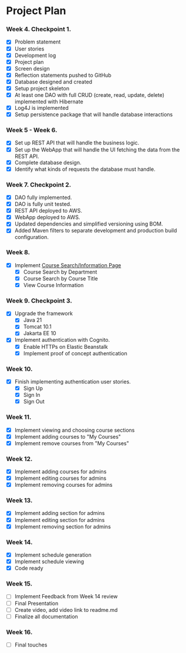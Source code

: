 # Project Plan
    
### Week 4. Checkpoint 1.
- [x] Problem statement
- [x] User stories
- [x] Development log
- [x] Project plan
- [x] Screen design
- [x] Reflection statements pushed to GitHub
- [x] Database designed and created
- [x] Setup project skeleton
- [x] At least one DAO with full CRUD (create, read, update, delete) implemented with Hibernate
- [x] Log4J is implemented
- [x] Setup persistence package that will handle database interactions

### Week 5 - Week 6.
- [x] Set up REST API that will handle the business logic.
- [x] Set up the WebApp that will handle the UI fetching the data from the REST API.
- [x] Complete database design.
- [x] Identify what kinds of requests the database must handle.

### Week 7. Checkpoint 2.
- [x] DAO fully implemented.
- [x] DAO is fully unit tested.
- [x] REST API deployed to AWS.
- [x] WebApp deployed to AWS.
- [x] Updated dependencies and simplified versioning using BOM.
- [x] Added Maven filters to separate development and production build configuration.

### Week 8.
- [X] Implement [Course Search/Information Page](https://github.com/tvdmitrii/courseSchedulePlanner-api/blob/main/DesignDocuments/screens.md#search-courses-and-view-course-information-page)
  - [X] Course Search by Department
  - [X] Course Search by Course Title
  - [X] View Course Information

### Week 9. Checkpoint 3.
- [X] Upgrade the framework
  - [X] Java 21
  - [X] Tomcat 10.1
  - [X] Jakarta EE 10
- [X] Implement authentication with Cognito.
  - [X] Enable HTTPs on Elastic Beanstalk
  - [X] Implement proof of concept authentication

### Week 10.
- [X] Finish implementing authentication user stories.
  - [X] Sign Up
  - [X] Sign In
  - [X] Sign Out

### Week 11.
- [X] Implement viewing and choosing course sections
- [X] Implement adding courses to "My Courses"
- [X] Implement remove courses from "My Courses"

### Week 12.
- [X] Implement adding courses for admins
- [X] Implement editing courses for admins
- [X] Implement removing courses for admins

### Week 13.
- [X] Implement adding section for admins
- [X] Implement editing section for admins
- [X] Implement removing section for admins

### Week 14.
- [X] Implement schedule generation
- [X] Implement schedule viewing
- [X] Code ready

### Week 15.
- [ ] Implement Feedback from Week 14 review
- [ ] Final Presentation
- [ ] Create video, add video link to readme.md
- [ ] Finalize all documentation

### Week 16.
- [ ] Final touches